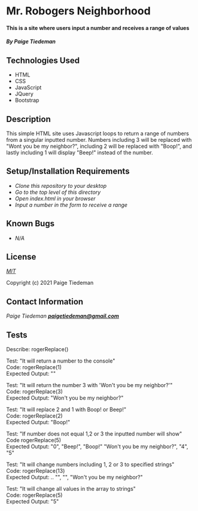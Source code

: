 # Mr. Robogers Neighborhood

#### This is a site where users input a number and receives a range of values 

#### _By Paige Tiedeman_

## Technologies Used

* HTML
* CSS
* JavaScript
* JQuery
* Bootstrap

## Description

This simple HTML site uses Javascript loops to return a range of numbers from a singular inputted number. Numbers including 3 will be replaced with "Wont you be my neighbor?", including 2 will be replaced with "Boop!", and lastly including 1 will display "Beep!" instead of the number.

## Setup/Installation Requirements

* _Clone this repository to your desktop_
* _Go to the top level of this directory_
* _Open index.html in your browser_
* _Input a number in the form to receive a range_

## Known Bugs

* _N/A_

## License

_[MIT](https://opensource.org/licenses/MIT)_

Copyright (c) 2021 Paige Tiedeman

## Contact Information

_Paige Tiedeman **paigetiedeman@gmail.com**_

## Tests

Describe: rogerReplace()  

Test: "It will return a number to the console"    
Code: rogerReplace(1)  
Expected Output: ""  

Test: "It will return the number 3 with 'Won't you be my neighbor?'"  
Code: rogerReplace(3)  
Expected Output: "Won't you be my neighbor?"  

Test: "It will replace 2 and 1 with Boop! or Beep!"  
Code: rogerReplace(2)  
Expected Output: "Boop!"  

Test: "If number does not equal 1,2 or 3 the inputted number will show"  
Code rogerReplace(5)  
Expected Output: "0", "Beep!", "Boop!" "Won't you be my neighbor?", "4", "5"  

Test: "It will change numbers including 1, 2 or 3 to specified strings"  
Code: rogerReplace(13)    
Expected Output: .. "", "", "Won't you be my neighbor?"  

Test: "It will change all values in the array to strings"  
Code: rogerReplace(5)    
Expected Output: "5"  
